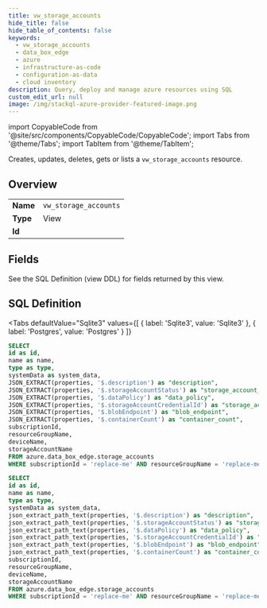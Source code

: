 ```yaml
--- 
title: vw_storage_accounts
hide_title: false
hide_table_of_contents: false
keywords:
  - vw_storage_accounts
  - data_box_edge
  - azure
  - infrastructure-as-code
  - configuration-as-data
  - cloud inventory
description: Query, deploy and manage azure resources using SQL
custom_edit_url: null
image: /img/stackql-azure-provider-featured-image.png
---
```


import CopyableCode from '@site/src/components/CopyableCode/CopyableCode';
import Tabs from '@theme/Tabs';
import TabItem from '@theme/TabItem';

Creates, updates, deletes, gets or lists a <code>vw_storage_accounts</code> resource.

## Overview
<table><tbody>
<tr><td><b>Name</b></td><td><code>vw_storage_accounts</code></td></tr>
<tr><td><b>Type</b></td><td>View</td></tr>
<tr><td><b>Id</b></td><td><CopyableCode code="azure.data_box_edge.vw_storage_accounts" /></td></tr>
</tbody></table>

## Fields

See the SQL Definition (view DDL) for fields returned by this view.

## SQL Definition

<Tabs
defaultValue="Sqlite3"
values={[
{ label: 'Sqlite3', value: 'Sqlite3' },
{ label: 'Postgres', value: 'Postgres' }
]}
>
<TabItem value="Sqlite3">

```sql
SELECT
id as id,
name as name,
type as type,
systemData as system_data,
JSON_EXTRACT(properties, '$.description') as "description",
JSON_EXTRACT(properties, '$.storageAccountStatus') as "storage_account_status",
JSON_EXTRACT(properties, '$.dataPolicy') as "data_policy",
JSON_EXTRACT(properties, '$.storageAccountCredentialId') as "storage_account_credential_id",
JSON_EXTRACT(properties, '$.blobEndpoint') as "blob_endpoint",
JSON_EXTRACT(properties, '$.containerCount') as "container_count",
subscriptionId,
resourceGroupName,
deviceName,
storageAccountName
FROM azure.data_box_edge.storage_accounts
WHERE subscriptionId = 'replace-me' AND resourceGroupName = 'replace-me' AND deviceName = 'replace-me';
```

</TabItem>
<TabItem value="Postgres">

```sql
SELECT
id as id,
name as name,
type as type,
systemData as system_data,
json_extract_path_text(properties, '$.description') as "description",
json_extract_path_text(properties, '$.storageAccountStatus') as "storage_account_status",
json_extract_path_text(properties, '$.dataPolicy') as "data_policy",
json_extract_path_text(properties, '$.storageAccountCredentialId') as "storage_account_credential_id",
json_extract_path_text(properties, '$.blobEndpoint') as "blob_endpoint",
json_extract_path_text(properties, '$.containerCount') as "container_count",
subscriptionId,
resourceGroupName,
deviceName,
storageAccountName
FROM azure.data_box_edge.storage_accounts
WHERE subscriptionId = 'replace-me' AND resourceGroupName = 'replace-me' AND deviceName = 'replace-me';
```

</TabItem>
</Tabs>
